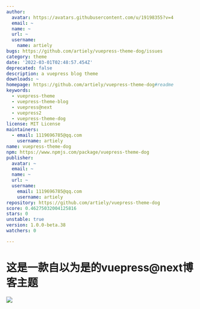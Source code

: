 ```yaml
---
author:
  avatar: https://avatars.githubusercontent.com/u/19198355?v=4
  email: ~
  name: ~
  url: ~
  username:
    name: artiely
bugs: https://github.com/artiely/vuepress-theme-dog/issues
category: theme
date: '2022-03-01T02:48:57.454Z'
deprecated: false
description: a vuepress blog theme
downloads: ~
homepage: https://github.com/artiely/vuepress-theme-dog#readme
keywords:
  - vuepress-theme
  - vuepress-theme-blog
  - vuepress@next
  - vuepress2
  - vuepress-theme-dog
license: MIT License
maintainers:
  - email: 1119696785@qq.com
    username: artiely
name: vuepress-theme-dog
npm: https://www.npmjs.com/package/vuepress-theme-dog
publisher:
  avatar: ~
  email: ~
  name: ~
  url: ~
  username:
    email: 1119696785@qq.com
    username: artiely
repository: https://github.com/artiely/vuepress-theme-dog
score: 0.46275032004125816
stars: 0
unstable: true
version: 1.0.0-beta.38
watchers: 0

---
```


# 这是一款自以为是的vuepress@next博客主题

![](https://gitee.com/artiely/Figure-bed/raw/master/20220225160753.png)